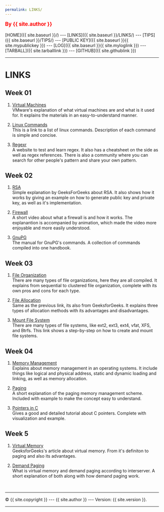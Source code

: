 ```yaml
---
permalink: LINKS/
---
```

<span style="color:red; font-weight:bold; font-size:larger;">By {{ site.author }}</span>
<br><br>
[HOME]({{ site.baseurl }}/) ---
[LINKS]({{ site.baseurl }}/LINKS/) ---
[TIPS]({{ site.baseurl }}/TIPS/) ---
[PUBLIC KEY]({{ site.baseurl }}{{ site.mypublickey }}) ---
[LOG]({{ site.baseurl }}{{ site.myloglink }}) ---
[TARBALL]({{ site.tarballlink }}) ---
[GITHUB]({{ site.githublink }})
<br>
<hr>

# LINKS

## Week 01

1. [Virtual Machines](https://www.vmware.com/topics/glossary/content/virtual-machine.html)<br>
VMware's explanation of what virtual machines are and what is it used for. It explains the materials in an easy-to-understand manner.

2. [Linux Commands](https://www.pcwdld.com/linux-commands-cheat-sheet#wbounce-modal)<br>
This is a link to a list of linux commands. Description of each command is simple and concise.

3. [Regexr](https://regexr.com/)<br>
A website to test and learn regex. It also has a cheatsheet on the side as well as regex references. There is also a community where you can search for other people's pattern and share your own pattern.

## Week 02

1. [RSA](https://www.geeksforgeeks.org/rsa-algorithm-cryptography/)<br>
Simple explanation by GeeksForGeeks about RSA. It also shows how it works by giving an example on how to generate public key and private key, as well as it's implementation.

2. [Firewall](https://youtu.be/kDEX1HXybrU)<br>
A short video about what a firewall is and how it works. The explanantion is accompanied by animation, which made the video more enjoyable and more easily understood.

3. [GnuPG](https://www.gnupg.org/gph/en/manual.html)<br>
The manual for GnuPG's commands. A collection of commands compiled into one handbook.

## Week 03

1. [File Organization](https://www.geeksforgeeks.org/file-organization-in-dbms-set-1/)<br>
There are many types of file organizations, here they are all compiled. It explains from sequential to clustered file organization, complete with its own pros and cons for each type.

2. [File Allocation](https://www.geeksforgeeks.org/file-allocation-methods/)<br>
Same as the previous link, its also from GeeksforGeeks. It explains three types of allocation methods with its advantages and disadvantages.

3. [Mount File System](https://www.thegeekdiary.com/how-to-create-and-mount-filesystems-in-linux/)<br>
There are many types of file systems, like ext2, ext3, ext4, vfat, XFS, and Btrfs. This link shows a step-by-step on how to create and mount file systems.

## Week 04

1. [Memory Management](https://www.geeksforgeeks.org/memory-management-in-operating-system/)<br>
Explains about memory management in an operating systems. It include things like logical and physical address, static and dynamic loading and linking, as well as memory allocation.

2. [Paging](https://www.geeksforgeeks.org/paging-in-operating-system/)<br>
A short explanation of the paging memory management scheme. Included with example to make the concept easy to understand.

3. [Pointers in C](https://www.javatpoint.com/c-pointers)<br>
Gives a good and detailed tutorial about C pointers. Complete with visualization and example.

## Week 5

1. [Virtual Memory](https://www.geeksforgeeks.org/virtual-memory-in-operating-system/)<br>
GeeksforGeeks's article about virtual memory. From it's definiton to paging and also its advantages.

2. [Demand Paging](https://www.interserver.net/tips/kb/virtual-memory-demand-paging/)<br>
What is virtual memory and demand paging according to interserver. A short explanation of both along with how demand paging work.



<br>
<hr>
&copy; {{ site.copyright }} --- {{ site.author }} --- Version: {{ site.version }}.
<hr>
<br>
